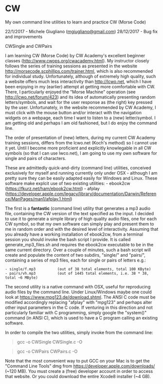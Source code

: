 # CW
My own command line utilities to learn and practice CW (Morse Code)

22/1/2017 - Michele Giugliano (mgiugliano@gmail.com)
28/12/2017 - Bug fix and improvements

CWSingle and CWPairs

I am learning CW (Morse Code) by CW Academy's excellent beginner classes (http://www.cwops.org/cwacademy.html). My instructor closely follows the series of training sessions as presented in the website http://morsecode.scphillips.com/trainer.html, which is also recommended for individual study. 
Unfortunately, although of extremely high quality, such a website offers much less interactivity than http://lcwo.net, which I have been enjoying in my (earlier) attempt at getting more comfortable with CW. There, I particularly enjoyed the "Morse Machine" operation (see http://lcwo.net/forum/423) and its idea of automatically presenting random letters/symbols, and wait for the user response as (the right) key pressed by the user. Unfortunately, in the website recommended by CW Academy, I must click with the mouse button and/or interact with the navigation widgets on a webpage, each time I want to listen to a (new) letter/symbol. I am getting old and perhaps I am old fashioned, but I do enjoy the command line.

The order of presentation of (new) letters, during my current CW Academy training sessions, differs from the lcwo.net (Koch's method) so I cannot use it yet. Until I become more proficient and explicitly knowlegable in all CW symbols (so that I can use lwco.net), I am going to use my own software for single and pairs of characters.

These are admittedly quick-and-dirty (command line) utilities, conceived exclusively for myself and running currently only under OSX - although I am pretty sure they can be easily adapted easily for Windows and Linux. These software make explcit use of two existing utilities:
	- ebook2cw (https://fkurz.net/ham/ebook2cw.html)
	- afplay (https://developer.apple.com/legacy/library/documentation/Darwin/Reference/ManPages/man1/afplay.1.html)

The first is a **fantastic** (command line) utility that generates a mp3 audio file, containing the CW version of the text specified as the input. I decided to use it to generate a simple library of high quality audio files, one for each CW symbol, so that my own software can simply play and present them to me in random order and with the desired level of interactivity.
Assuming that you already have a working installation of ebook2cw, from a terminal session you should invoke the bash script I provide. It is called generate_mp3_files.sh and requires the ebook2cw executable to be in the same current directory. Over a couple of minutes, such a bash script will create and populate the content of two subdirs, "single/" and "pairs/", containing a series of mp3 files, each for single or pairs of letters e.g.:

	- single/f.mp3 			(out of 38 total elements, total 100 KByte)
	- pairs/vh.mp3 			(out of 1445 total elements, i.e. 38 * 38, total ~6 MByte)

The second utility is a native command with OSX, useful for reproducing audio files by the command line. Under Linux/Windows maybe one could look at https://www.mpg123.de/download.shtml. The ANSI C code must be modified accordingly replacing "afplay" with "mpg123" and perhaps alter other input parameters in the C code.
If venturing in this direction and not particularly familiar with C programming, simply google the "system()" command (in ANSI C), which is used to have a C program calling an existing software.

In order to compile the two utilities, simply invoke from the command line:

> gcc -o CWSingle CWSingle.c -O

> gcc -o CWPairs CWPairs.c -O

Note that the most convenient way to put GCC on your Mac is to get the "Command Line Tools" dmg from https://developer.apple.com/downloads/ (~120 MB). You must create a (free) developer account in order to access that website. Or you could download the entire Xcode8 installer (~4 GB). 


